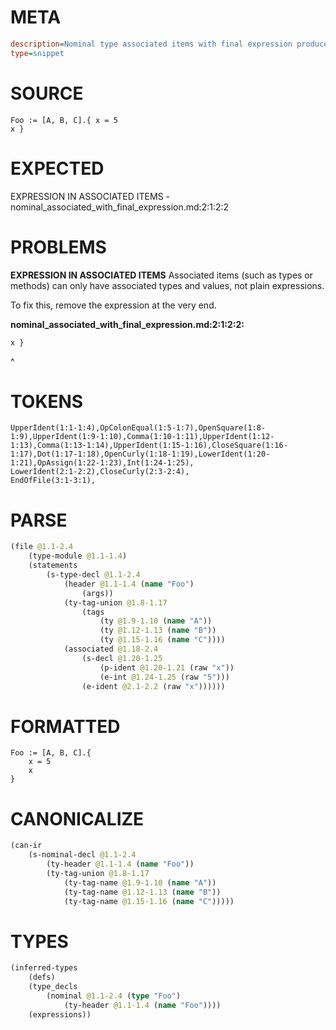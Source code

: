 # META
~~~ini
description=Nominal type associated items with final expression produces error
type=snippet
~~~
# SOURCE
~~~roc
Foo := [A, B, C].{ x = 5
x }
~~~
# EXPECTED
EXPRESSION IN ASSOCIATED ITEMS - nominal_associated_with_final_expression.md:2:1:2:2
# PROBLEMS
**EXPRESSION IN ASSOCIATED ITEMS**
Associated items (such as types or methods) can only have associated types and values, not plain expressions.

To fix this, remove the expression at the very end.

**nominal_associated_with_final_expression.md:2:1:2:2:**
```roc
x }
```
^


# TOKENS
~~~zig
UpperIdent(1:1-1:4),OpColonEqual(1:5-1:7),OpenSquare(1:8-1:9),UpperIdent(1:9-1:10),Comma(1:10-1:11),UpperIdent(1:12-1:13),Comma(1:13-1:14),UpperIdent(1:15-1:16),CloseSquare(1:16-1:17),Dot(1:17-1:18),OpenCurly(1:18-1:19),LowerIdent(1:20-1:21),OpAssign(1:22-1:23),Int(1:24-1:25),
LowerIdent(2:1-2:2),CloseCurly(2:3-2:4),
EndOfFile(3:1-3:1),
~~~
# PARSE
~~~clojure
(file @1.1-2.4
	(type-module @1.1-1.4)
	(statements
		(s-type-decl @1.1-2.4
			(header @1.1-1.4 (name "Foo")
				(args))
			(ty-tag-union @1.8-1.17
				(tags
					(ty @1.9-1.10 (name "A"))
					(ty @1.12-1.13 (name "B"))
					(ty @1.15-1.16 (name "C"))))
			(associated @1.18-2.4
				(s-decl @1.20-1.25
					(p-ident @1.20-1.21 (raw "x"))
					(e-int @1.24-1.25 (raw "5")))
				(e-ident @2.1-2.2 (raw "x"))))))
~~~
# FORMATTED
~~~roc
Foo := [A, B, C].{
	x = 5
	x
}
~~~
# CANONICALIZE
~~~clojure
(can-ir
	(s-nominal-decl @1.1-2.4
		(ty-header @1.1-1.4 (name "Foo"))
		(ty-tag-union @1.8-1.17
			(ty-tag-name @1.9-1.10 (name "A"))
			(ty-tag-name @1.12-1.13 (name "B"))
			(ty-tag-name @1.15-1.16 (name "C")))))
~~~
# TYPES
~~~clojure
(inferred-types
	(defs)
	(type_decls
		(nominal @1.1-2.4 (type "Foo")
			(ty-header @1.1-1.4 (name "Foo"))))
	(expressions))
~~~
